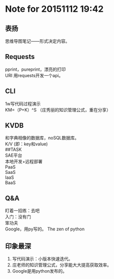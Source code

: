 # Note for 20151112 19:42  
## 表扬  
思维导图笔记——形式决定内容。  
## Requests  
pprint，pureprint，漂亮的打印  
URI 
用requests开发一个api。  
## CLI  
1w写代码过程演示  
KM=（P+K）^S （庄秀丽的知识管理公式，重在分享）  
## KVDB  
和字典相像的数据库，noSQL数据库。  
K/V (即：key和value)  
##TASK  
SAE平台  
本地开发+远程部署  
PaaS  
SaaS  
IaaS  
BaaS  
## Q&A
盯着一招练：去吧  
入门：没有门  
笨功夫  
Google，用py写的。 The zen of python 


## 印象最深  
1. 写代码演示：小版本快速迭代。  
2. 庄老师的知识管理公式，分享能大大提高获取效率。  
3. Google是用python发布的。  

